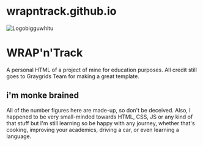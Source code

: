 # wrapntrack.github.io

![Logobigguwhitu](https://hikrar14.github.io/wrapntrack.github.io/assets/images/wrap/logobigguwhitu.png)

# WRAP'n'Track
A personal HTML of a project of mine for education purposes. All credit still goes to Graygrids Team for making a great template.

## i'm monke brained
All of the number figures here are made-up, so don't be deceived. Also, I happened to be very small-minded towards HTML, CSS, JS or any kind of that stuff but I'm still learning so be happy with any journey, whether that's cooking, improving your academics, driving a car, or even learning a language.
